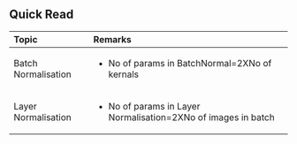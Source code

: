 
## Quick Read
| Topic        | Remarks           | 
| :------------- |:-------------|
| Batch Normalisation| <ul><li>No of params in BatchNormal=2XNo of kernals</li></ul>|
| Layer Normalisation| <ul><li>No of params in Layer Normalisation=2XNo of images in batch</li></ul>|



